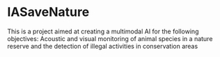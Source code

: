 # IASaveNature
This is a project aimed at creating a multimodal AI for the following objectives: Acoustic and visual monitoring of animal species in a nature reserve and the detection of illegal activities in conservation areas
